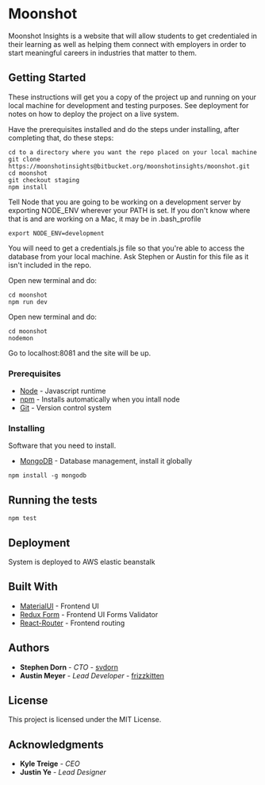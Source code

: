 # Moonshot

Moonshot Insights is a website that will allow students to get credentialed in their learning as well as helping them connect with employers in order to start meaningful careers in industries that matter to them.

## Getting Started

These instructions will get you a copy of the project up and running on your local machine for development and testing purposes. See deployment for notes on how to deploy the project on a live system.

Have the prerequisites installed and do the steps under installing, after completing that, do these steps:
```
cd to a directory where you want the repo placed on your local machine
git clone https://moonshotinsights@bitbucket.org/moonshotinsights/moonshot.git
cd moonshot
git checkout staging
npm install
```
Tell Node that you are going to be working on a development server by exporting NODE_ENV wherever your PATH is set. If you don't know where that is and are working on a Mac, it may be in .bash_profile
```
export NODE_ENV=development
```
You will need to get a credentials.js file so that you're able to access the database from your local machine. Ask Stephen or Austin for this file as it isn't included in the repo.

Open new terminal and do:
```
cd moonshot
npm run dev
```
Open new terminal and do:
```
cd moonshot
nodemon
```

Go to localhost:8081 and the site will be up.

### Prerequisites

* [Node](https://nodejs.org/en/) - Javascript runtime
* [npm](https://www.npmjs.com/) - Installs automatically when you intall node
* [Git](https://git-scm.com/downloads) - Version control system

### Installing

Software that you need to install.

* [MongoDB](https://docs.mongodb.com/manual/installation/) - Database management, install it globally
```
npm install -g mongodb
```

## Running the tests
```
npm test
```

## Deployment

System is deployed to AWS elastic beanstalk

## Built With

* [MaterialUI](http://www.material-ui.com/) - Frontend UI
* [Redux Form](https://redux-form.com/7.2.0/) - Frontend UI Forms Validator
* [React-Router](https://github.com/ReactTraining/react-router) - Frontend routing

## Authors

* **Stephen Dorn** - *CTO* - [svdorn](https://github.com/svdorn)
* **Austin Meyer** - *Lead Developer* - [frizzkitten](https://github.com/frizzkitten)

## License

This project is licensed under the MIT License.

## Acknowledgments

* **Kyle Treige** - *CEO*
* **Justin Ye** - *Lead Designer*

